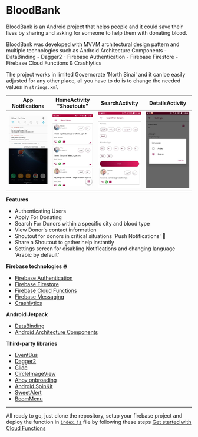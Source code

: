 # BloodBank
BloodBank is an Android project that helps people and it could save their lives by sharing and asking for someone to help them with donating blood.

BloodBank was developed with MVVM architectural design pattern and multiple technologies such as Android Architecture Components - DataBinding - Dagger2 - Firebase Authentication - Firebase Firestore - Firebase Cloud Functions & Crashlytics

The project works in limited Governorate 'North Sinai' and it can be easily adjusted for any other place, all you have to do is to change the needed values in `strings.xml`

| App Notifications  |HomeActivity "Shoutouts"| SearchActivity | DetailsActivity |
| ------------- |--------------| ------------- |------------- |
| ![App Notifications](https://github.com/AbduallahAtta/BloodBank/blob/master/screenshots/app%20notifications.jpg)| ![HomeActivity "Shoutouts"](https://github.com/AbduallahAtta/BloodBank/blob/master/screenshots/home.jpg)| ![SearchActivity](https://github.com/AbduallahAtta/BloodBank/blob/master/screenshots/search.jpg)| ![SettingsActivity](https://github.com/AbduallahAtta/BloodBank/blob/master/screenshots/settings.jpg)

**Features** 
* Authenticating Users
* Apply For Donating
* Search For Donors within a specific city and blood type
* View Donor's contact information 
* Shoutout for donors in critical situations 'Push Notifications' 📯
* Share a Shoutout to gather help instantly
* Settings screen for disabling Notifications and changing language 'Arabic by default'

**Firebase technologies 🔥**
* [Firebase Authentication](https://firebase.google.com/products/auth/)
* [Firebase Firestore](https://firebase.google.com/products/firestore/)
* [Firebase Cloud Functions](https://firebase.google.com/products/functions/)
* [Firebase Messaging](https://firebase.google.com/docs/cloud-messaging)
* [Crashlytics](https://firebase.google.com/docs/crashlytics)

**Android Jetpack**
* [DataBinding](https://developer.android.com/topic/libraries/data-binding)
* [Android Architecture Components](https://developer.android.com/topic/libraries/architecture/)

**Third-party libraries**
* [EventBus](http://greenrobot.org/eventbus/)
* [Dagger2](https://github.com/google/dagger)
* [Glide](https://github.com/bumptech/glide)
* [CircleImageView](https://github.com/hdodenhof/CircleImageView)
* [Ahoy onbroading](https://github.com/codemybrainsout/ahoy-onboarding)
* [Android SpinKit](https://github.com/ybq/Android-SpinKit)
* [SweetAlert](https://mvnrepository.com/artifact/com.github.f0ris.sweetalert/library/1.5.1)
* [BoomMenu](https://github.com/Nightonke/BoomMenu)

-----

All ready to go, just clone the repository, setup your firebase project and deploy the function in [`index.js`](https://github.com/AbduallahAtta/BloodBank/blob/master/index.js) file by following these steps [Get started with Cloud Functions](https://firebase.google.com/docs/functions/get-started)
